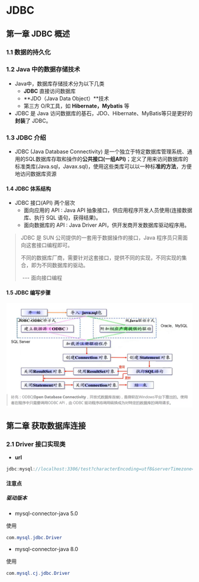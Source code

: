 # JDBC

## 第一章 JDBC 概述

### 1.1 数据的持久化

### 1.2 Java 中的数据存储技术

- Java中，数据库存储技术分为以下几类
  - **JDBC** 直接访问数据库
  - **JDO（Java Data Object）**技术
  - 第三方 O/R工具，如 **Hibernate，Mybatis** 等
- JDBC 是 Java 访问数据库的基石，JDO、Hibernate、MyBatis等只是更好的**封装**了 JDBC。

### 1.3 JDBC 介绍

- JDBC (Java Database Connectivity) 是一个独立于特定数据库管理系统、通用的SQL数据库存取和操作的**公共接口(一组API)**；定义了用来访问数据库的标准类库(Java.sql，Javax.sql)，使用这些类库可以以一种标**准的方法**，方便地访问数据库资源

#### 1.4 JDBC 体系结构

- JDBC 接口(API) 两个层次
  - 面向应用的 API : Java API 抽象接口，供应用程序开发人员使用(连接数据库、执行 SQL 语句，获得结果)。
  - 面向数据库的 API : Java Driver API，供开发商开发数据库驱动程序用。

> JDBC 是 SUN 公司提供的一套用于数据操作的接口，Java 程序员只需面向这套接口编程即可。
>
> 不同的数据库厂商，需要针对这套接口，提供不同的实现，不同实现的集合，即为不同数据库的驱动。
>
> ​																																				--- 面向接口编程

#### 1.5 JDBC 编写步骤

![](..\resource\images\4.png)

## 第二章 获取数据库连接

### 2.1 Driver 接口实现类

- **url**

```java
jdbc:mysql://localhost:3306/test?characterEncoding=utf8&serverTimezone=Asia/Shanghai&useSSL=false&allowMultiQueries=true
```

#### 注意点

##### 驱动版本

- mysql-connector-java 5.0

使用

```java
com.mysql.jdbc.Driver
```

- mysql-connector-java 8.0

使用

```java
com.mysql.cj.jdbc.Driver
```



















